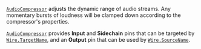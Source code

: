 [`AudioCompressor`](https://create.roblox.com/docs/reference/engine/classes/AudioCompressor) adjusts the dynamic range of audio streams. Any
momentary bursts of loudness will be clamped down according to the
compressor's properties.

[`AudioCompressor`](https://create.roblox.com/docs/reference/engine/classes/AudioCompressor) provides **Input** and **Sidechain** pins that can be
targeted by [`Wire.TargetName`](https://create.roblox.com/docs/reference/engine/classes/Wire#TargetName), and an **Output** pin that can be used by
[`Wire.SourceName`](https://create.roblox.com/docs/reference/engine/classes/Wire#SourceName).